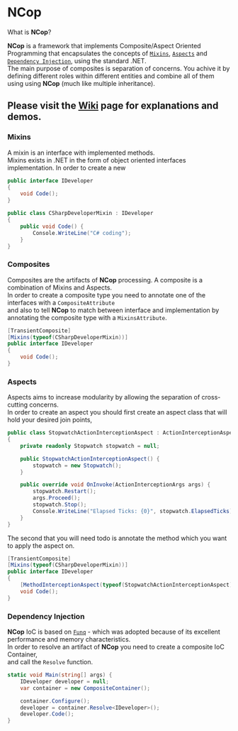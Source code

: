 
NCop
===================
What is **NCop**?

**NCop** is a framework that implements Composite/Aspect Oriented Programming that encapsulates the concepts of [`Mixins`](https://github.com/sagifogel/NCop/wiki/Mixins), [`Aspects`](https://github.com/sagifogel/NCop/wiki/Aspects) and [`Dependency Injection`](https://github.com/sagifogel/NCop/wiki/NCop-IoC), using the standard .NET.<br/>
The main purpose of composites is separation of concerns. You  achive it by defining different roles within different entities and combine all of them using using **NCop** (much like multiple inheritance).

Please visit the [Wiki](https://github.com/sagifogel/NCop/wiki) page for explanations and demos.
------------

### Mixins

A mixin is an interface with implemented methods.<br/>
Mixins exists in .NET in the form of object oriented interfaces implementation.
In order to create a new 

```csharp
public interface IDeveloper
{
    void Code();
}
```

```csharp
public class CSharpDeveloperMixin : IDeveloper
{
    public void Code() {
        Console.WriteLine("C# coding");
    }
}
```
### Composites

Composites are the artifacts of **NCop** processing. A composite is a combination of Mixins and Aspects.<br/>
In order to create a composite type you need to annotate one of the interfaces with a `CompositeAttribute`<br/>
and also to tell **NCop** to match between interface and implementation by annotating the composite type with a `MixinsAttribute`.

```csharp
[TransientComposite]
[Mixins(typeof(CSharpDeveloperMixin))]
public interface IDeveloper
{
    void Code();
}
```

### Aspects

Aspects aims to increase modularity by allowing the separation of cross-cutting concerns.<br/>
In order to create an aspect you should first create an aspect class that will hold your desired join points,

```csharp
public class StopwatchActionInterceptionAspect : ActionInterceptionAspect
{
    private readonly Stopwatch stopwatch = null;

    public StopwatchActionInterceptionAspect() {
        stopwatch = new Stopwatch();
    }

    public override void OnInvoke(ActionInterceptionArgs args) {
        stopwatch.Restart();
        args.Proceed();
        stopwatch.Stop();
        Console.WriteLine("Elapsed Ticks: {0}", stopwatch.ElapsedTicks);
    }
}
```


The second that you will need todo is annotate the method which you want to apply the aspect on.<br/>

```csharp
[TransientComposite]
[Mixins(typeof(CSharpDeveloperMixin))]
public interface IDeveloper
{
    [MethodInterceptionAspect(typeof(StopwatchActionInterceptionAspect))]
    void Code();
}
```

### Dependency Injection

**NCop** IoC is based on [`Funq`](http://funq.codeplex.com/) - which was adopted because of its excellent performance and memory characteristics.<br/>
In order to resolve an artifact of **NCop** you need to create a composite IoC Container, <br/>
and call the `Resolve` function. <br/>

```csharp
static void Main(string[] args) {
    IDeveloper developer = null;
    var container = new CompositeContainer();

    container.Configure();
    developer = container.Resolve<IDeveloper>();
    developer.Code();
}
```

